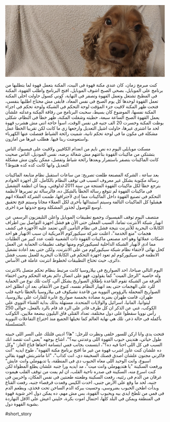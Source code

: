 ![Miko, a lovely dog we hosted for a while.](/public/IMG_20220217_121204.webp)

كنت مبرمج زمان، كان عندي مكنة قهوة فى البيت، المكنة بتعمل قهوة لما بتطلبها من برنامج على الموبايل، بصحى الصبح اشوف الموبايل، افتح البرنامج واطلب القهوة، المكنة فى المطبخ تشتغل وتعمل القهوة وتصفر فى النهاية، كوني كسول حاولت اخلى المكنة تعمل القهوة لوحدها كل يوم الصبح فى نفس المعاد، فأبقى مش محتاج اطلبها بنفسى، فتحت ظهر المكنة لاقيت جزء المؤقت لوحة التحكم فى الشبكة ولوحة تحكم فى اجزاء المكنة نفسها، الموضوع كان بسيط، سحبت البرنامج من رقاقة المكنة وعدلته علشان يعمل القهوة الصبح الساعة سبعة، حطيته وشغلت المكنة، ظهر خطأ فى النظام، شكلى بوظت المكنة وخسرت 20 الف جنيه فى نفس الوقت، اسوأ حاجة انني مش هشرب قهوة لحد ما اشترى غيرها، حاولت اشيل التعديل وارجعها زي ما كانت لكن تقريبا الخطأ عمل مشكلة فى مكون ما فى لوحة تحكم تانية، شميت رائحة الشياط ففصلت عنها الكهرباء واستعوضت ربنا فيها. هطلب غيرها من امازون.

مسكت موبايلى اليوم ده نص نايم من انعدام الكافيين ولاقيت على فيسبوك الناس بتشتكي من ماكينات القهوة بتاعتهم مش شغالة برضه، نفس الموديل، الناس صحيت كانت الماكينات بتصفر باستمرار وبعدها رائحة شياط وتفصل، ممكن يكون مش مشكلة التعديل وانها كانت كده كده هتبوظ؟

بعد ساعة ، الشركة المصنعة طلعت تصريح: من ساعات استقبل نظام متابعة الماكينات رسالة مكتوبة بشكل غير معروف اتسبب فى توقف النظام بالكامل، كل اجهزة الخوادم بترجع خطأ لكل ماكينات القهوة المنتجة من سنة 2011 لدلوقتي، وبما ان انظمة التشغيل فى ماكينات القهوة لم تتوقع رسالة الخطأ بالشكل ده، فالرسالة تم تمريرها لأنظمة التحكم فى تصنيع القهوة داخل الماكينات مما ادي لأحتراقها، طمنت الشركة العملاء انهم هيقبلوا كل الماكينات التالفة وسيتم استبدالها بأخرى لكل العملاء مجانا وسيتم فتح تحقيق اوسع للوصول لجذور المشكلة ومنع حدوثها مرة اخرى.

منتصف اليوم توقف الفيسبوك وجميع تطبيقات الموبايل واعلن التليفزيون الرسمي عن انهيار شبكة الأنترنت تماما، السبب المعلن حتى الأن هو فشل اجهزة التواصل بين اطراف الكابلات البحرية للأنترنت نتيجة فشل فى نظام التأمين التي تعتمد عليه الأجهزة فى كشف هجمات "منع الخدمة"، اعلنت شركة سيكيوركوم الأمريكية ان سبب الانهيار هو احد شبكات عملائها وهو احد مصنعي ماكينات القهوة ذات الشعبية تلقت عدد كبير من الطلبات مما ادى لأنهيار الشبكة الداخلية لسيكيوركوم ومنها توقف تطبيقات الحماية عن العمل كحل نهائى لأختفاء نظام شبكة سيكيوركوم من على الانترنت، ولكن حتى بعد اعادة تشغيل الانظمة فى سيكيوركوم لم تعود اجهزة التحكم فى الكابلات البحرية للعمل بسبب فشل دائرى، حيث تحتاج التطبيقات لخطوط انترنت عاملة فى الأساس.

اليوم التالي صباحا، احد الصواريخ فى بيلاروسيا كانت مرتبط بنظام تحكم متصل بالانترنت وله خاصية "الرجل الميت" كما يقولون، فهو على اتصال دائم بغرفة التحكم وحين اختفاء الغرفة من الشبكة تقوم القاعدة بإطلاق الصواريخ بشكل آلي، كانت تلك نوع من الحماية للرد على الهجمات حتى بعد انهيار النظام نفسه، كنوع من الأنتقام، بعد ان انطلق احد الصواريخ المحملة بالرؤوس النووية من قاعدة تشيكوف فى بيلاروسيا بالخطا ناحية قلب طهران، قامت طهران بضربة مضادة بخمسة صواريخ عابرة للقارات على بيلاروسيا، ليتوانيا، المانيا، اسرائيل والولايات المتحدة، مستهلة بذلك بداية الشتاء النووي على الكوكب، غني عن الذكر ان كل طرف قادر على الرد قد قام بالرد بالفعل، حوالى 250 رأس نوويا سقطوا على دول مختلفة، تعداد القتلى فاق البليون ببضعة ملايين، الكوكب بأكمله فى حالة ذعر، تلك هي نهاية العالم كما تخيلها الجميع منذ اختراع التفاعلات النووية المتسلسلة.

فتحت يدي وانا اركن للسور خلفى ونظرت للرجل: "ها؟ اديني قلتلك على السر اللى خبيته طول حياتي، هتديني حبوب القهوة اللى وعدتني بيه؟"، اشاح بوجهه "يعني انت تقصد انك السبب فى كل اللى احنا فيه ده؟"، ابتسمت بجانب فمي ابتسامة اخفاها قناع الغاز: "وكل ده علشان كنت عاوز اشرب قهوة من غير ما افتح برنامج مكنة القهوة"، طوح ايديه "انت فاكرني مجنون علشان اصدق قصتك السخيفة دي، انت كذاب"، "انا ماشربتش قهوة بقالي اسبوع، وانت الوحيد اللى معاه الحبوب دي فى المنطقة، يا تديهوملي وانت عايش" ورفعت السكينة "يا هتديهوملي وانت ميت"، مد ايديه ورا جنبه علشان يطلع المطواة لكن كنت اسرع منه، السكينة فى صدره ناحية القلب، ان لم يمت من توقف القلب هيموت غرقان من الدم فى رئتيه، رفعت السكينة وطعنته طعنتين فى نفس المكان، واخريين فى جنبه، لحد ما وقع على الأرض جنبى، اخدت الكيس وقعدت قرفصاء جنبه، رفعت القناع وبدأت اطحن الحبوب بضروسى، وحسيت ببركة الدم الساخن تحت فخذي، وبطعم الدم فى فمي من تلطخ ايدي بيه وبحبوب القهوة، بس مش مهم، ده يمكن دول اخر شوية قهوة فى المنطقة ويمكن فى البلد كلها، احتمال اموت بكرة، خليني اعيش على الاقل النهاردة بشوية القهوة دول.

#short_story

